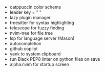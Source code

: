 - catppuccin color scheme
- leader key = " "
- lazy plugin manager
- treesitter for syntax highlighting
- telescope for fuzzy finding
- nvim-tree for file tree
- lsp for language server (Mason)
- autocompletion
- github copilot
- yank to system clipboard
- run Black PEP8 linter on python files on save
- alpha.nvim for startup screen
